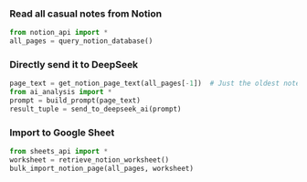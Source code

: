 ### Read all casual notes from Notion
```python
from notion_api import *
all_pages = query_notion_database()
```

### Directly send it to DeepSeek
```python
page_text = get_notion_page_text(all_pages[-1])  # Just the oldest note
from ai_analysis import *
prompt = build_prompt(page_text)
result_tuple = send_to_deepseek_ai(prompt)
```

### Import to Google Sheet
```python
from sheets_api import *
worksheet = retrieve_notion_worksheet()
bulk_import_notion_page(all_pages, worksheet)
```